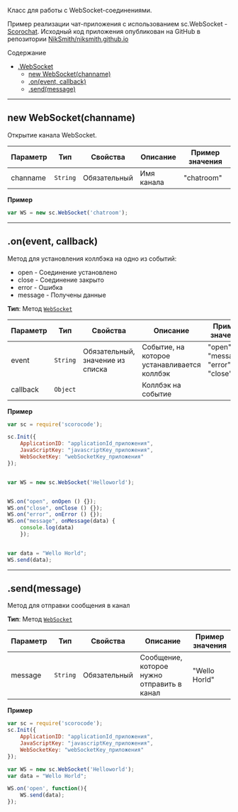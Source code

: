 <a name="sc.WebSocket"></a>

Класс для работы с WebSocket-соединениями. 

Пример реализации чат-приложения с использованием sc.WebSocket - [Scorochat](https://niksmith.github.io/). Исходный код приложения опубликован на GitHub в репозитории [NikSmith/niksmith.github.io](https://github.com/NikSmith/niksmith.github.io)


Содержание

* [.WebSocket](#sc.WebSocket)
    * [new WebSocket(channame)](#new_sc.WebSocket_new)
    * [.on(event, callback)](#sc.WebSocket+on) 
    * [.send(message)](#sc.WebSocket+send) 

----------------------------------------------------------------------------------------------

<a name="new_sc.WebSocket_new"></a>

## new WebSocket(channame)

Открытие канала WebSocket. 

| Параметр | Тип | Свойства | Описание | Пример значения |
| --- | --- | --- | --- | --- |
| channame | <code>String</code> | Обязательный | Имя канала | "chatroom" |

**Пример**

```js
var WS = new sc.WebSocket('chatroom');
```

----------------------------------------------------------------------------------------------

<a name="sc.WebSocket+on"></a>

## .on(event, callback)
Метод для установления коллбэка на одно из событий:

* open - Соединение установлено
* close - Соединение закрыто
* error - Ошибка
* message - Получены данные

**Тип**: Метод <code>[WebSocket](#sc.WebSocket)</code>  

| Параметр | Тип | Свойства | Описание | Пример значения |
| --- | --- | --- | --- | --- |
| event | <code>String</code> | Обязательный, значение из списка | Событие, на которое устанавливается коллбэк | "open", "message", "error", "close"  |
| callback | <code>Object</code> |  | Коллбэк на событие | |

**Пример**  

```js
var sc = require('scorocode');

sc.Init({
    ApplicationID: "applicationId_приложения",
    JavaScriptKey: "javascriptKey_приложения",
    WebSocketKey: "webSocketKey_приложения"
});


var WS = new sc.WebSocket('Helloworld');


WS.on("open", onOpen () {});
WS.on("close", onClose () {});
WS.on("error", onError () {});
WS.on("message", onMessage(data) {
    console.log(data)
    });


var data = "Wello Horld";
WS.send(data);
```
----------------------------------------------------------------------------------------------

<a name="sc.WebSocket+send"></a>

## .send(message)
Метод для отправки сообщения в канал

**Тип**: Метод <code>[WebSocket](#sc.WebSocket)</code>

| Параметр | Тип | Свойства | Описание | Пример значения |
| --- | --- | --- | --- | --- |
| message | <code>String</code> | Обязательный | Сообщение, которое нужно отправить в канал | "Wello Horld" |

**Пример**  

```js
var sc = require('scorocode');
sc.Init({
    ApplicationID: "applicationId_приложения",
    JavaScriptKey: "javascriptKey_приложения",
    WebSocketKey: "webSocketKey_приложения"
});

var WS = new sc.WebSocket('Helloworld');
var data = "Wello Horld";

WS.on('open', function(){
    WS.send(data);
});
```